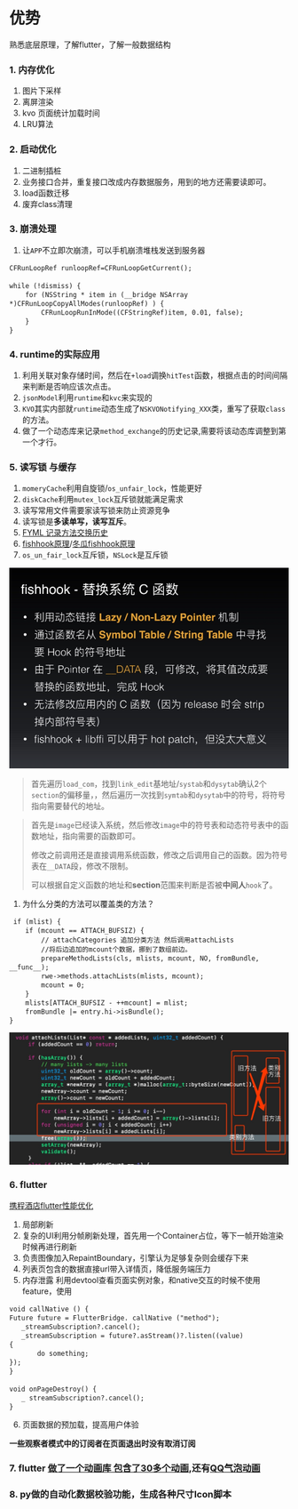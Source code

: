 # 优势
熟悉底层原理，了解flutter，了解一般数据结构

### 1. 内存优化 
1. 图片下采样
2. 离屏渲染
3. kvo 页面统计加载时间
4. LRU算法

### 2. 启动优化
1. 二进制插桩
2. 业务接口合并，重复接口改成内存数据服务，用到的地方还需要读即可。
3. load函数迁移
4. 废弃class清理

### 3. 崩溃处理
1. 让`APP`不立即次崩溃，可以手机崩溃堆栈发送到服务器

```objc
CFRunLoopRef runloopRef=CFRunLoopGetCurrent();
	
while (!dismiss) {
	for (NSString * item in (__bridge NSArray *)CFRunLoopCopyAllModes(runloopRef) ) {
		CFRunLoopRunInMode((CFStringRef)item, 0.01, false);
	}
}
```
### 4. runtime的实际应用

1. 利用关联对象存储时间，然后在`+load`调换`hitTest`函数，根据点击的时间间隔来判断是否响应该次点击。
2. `jsonModel`利用`runtime`和`kvc`来实现的
3. `KVO`其实内部就`runtime`动态生成了`NSKVONotifying_XXX`类，重写了获取`class`的方法。
4. 做了一个动态库来记录`method_exchange`的历史记录,需要将该动态库调整到第一个才行。

### 5. 读写锁 与缓存
1. `momeryCache`利用自旋锁/`os_unfair_lock`，性能更好
2. `diskCache`利用`mutex_lock`互斥锁就能满足需求
3. 读写常用文件需要家读写锁来防止资源竞争
4. 读写锁是**多读单写，读写互斥**。
5. [FYML 记录方法交换历史](https://github.com/ifgyong/FYMSL)
6. [fishhook原理](https://www.jianshu.com/p/d4dd4eb27b50)/[冬瓜fishhook原理](https://www.desgard.com/iOS-Source-Probe/C/fishhook/%E5%B7%A7%E7%94%A8%E7%AC%A6%E5%8F%B7%E8%A1%A8%20-%20%E6%8E%A2%E6%B1%82%20fishhook%20%E5%8E%9F%E7%90%86%EF%BC%88%E4%B8%80%EF%BC%89.html)
7. `os_un_fair_lock`互斥锁，`NSLock`是互斥锁


![-w466](media/16173486146063.jpg)

> 首先遍历`load_com`，找到`link_edit`基地址/`systab`和`dysytab`确认2个`section`的偏移量，，然后遍历一次找到`symtab`和`dysytab`中的符号，将符号指向需要替代的地址。

> 首先是`image`已经读入系统，然后修改`image`中的符号表和动态符号表中的函数地址，指向需要的函数即可。
> 
> 修改之前调用还是直接调用系统函数，修改之后调用自己的函数。因为符号表在`__DATA`段，修改不限制。
> 
> 可以根据自定义函数的地址和**section**范围来判断是否被**中间人**`hook`了。

1. 为什么分类的方法可以覆盖类的方法？

```objc
 if (mlist) {
    if (mcount == ATTACH_BUFSIZ) {
		// attachCategories 追加分类方法 然后调用attachLists
		//将后边追加的mcount个数据，挪到了数组前边。
        prepareMethodLists(cls, mlists, mcount, NO, fromBundle, __func__);
        rwe->methods.attachLists(mlists, mcount);
        mcount = 0;
    }
    mlists[ATTACH_BUFSIZ - ++mcount] = mlist;
    fromBundle |= entry.hi->isBundle();
}
```
![](media/16176929282297.jpg)


### 6. flutter
[携程酒店flutter性能优化](https://www.toutiao.com/article/7147521191882981920/?app=news_article&timestamp=1667270519&use_new_style=1&req_id=202211011041580102100430420523BFC4&group_id=7147521191882981920&share_token=3987DD47-5236-4A52-8A35-A582D445EF55&tt_from=weixin&utm_source=weixin&utm_medium=toutiao_ios&utm_campaign=client_share&wxshare_count=1&source=m_redirect&wid=1667270560382)
 1. 局部刷新
 2. 复杂的UI利用分帧刷新处理，首先用一个Container占位，等下一帧开始渲染时候再进行刷新
 3. 负责图像加入RepaintBoundary，引擎认为足够复杂则会缓存下来
 4. 列表页包含的数据直接url带入详情页，降低服务端压力
 5. 内存泄露 利用devtool查看页面实例对象，和native交互的时候不使用feature，使用
 ```
 void callNative () {
Future future = FlutterBridge. callNative ("method");
    _streamSubscription?.cancel();
    _streamSubscription = future?.asStream()?.listen((value)
{
        do something;
});
}

void onPageDestroy() {
    _ streamSubscription?.cancel();
}
 ```
 6. 页面数据的预加载，提高用户体验 
 
**一些观察者模式中的订阅者在页面退出时没有取消订阅**

### 7. flutter [做了一个动画库 包含了30多个动画](https://github.com/ifgyong/flutter_easyHub),还有[QQ气泡动画](https://github.com/ifgyong/flutter_qq_bubble)
### 8. py做的自动化数据校验功能，生成各种尺寸Icon脚本

